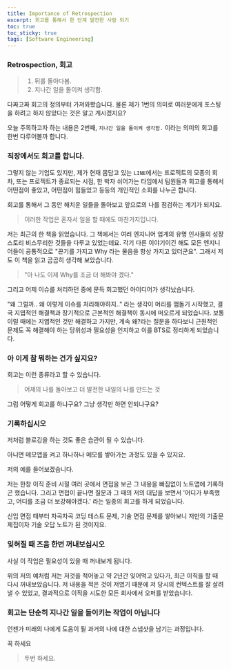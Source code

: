 ```yaml
---
title: Importance of Retrospection
excerpt: 회고를 통해서 한 단계 발전한 사람 되기
toc: true
toc_sticky: true
tags: [Software Engineering]
---
```


### Retrospection, 회고
> 1. 뒤를 돌아다봄. 
> 2. 지나간 일을 돌이켜 생각함. 

다짜고짜 회고의 정의부터 가져와봤습니다. 물론 제가 1번의 의미로 여러분에게 포스팅을 하려고 하지 않았다는 것은 알고 계시겠지요?

오늘 주목하고자 하는 내용은 2번째, `지나간 일을 돌이켜 생각함.` 이라는 의미의 회고를 한번 다루어볼까 합니다.

### 직장에서도 회고를 합니다.

그렇지 않는 기업도 있지만, 제가 현재 몸담고 있는 `LINE`에서는 프로젝트의 모종의 회차, 또는 프로젝트가 종료되는 시점, 한 박자 쉬어가는 타임에서 팀원들과 회고를 통해서 어떤점이 좋았고, 어떤점이 힘들었고 등등의 개인적인 소회를 나누곤 합니다.

회고를 통해서 그 동안 해치운 일들을 돌아보고 앞으로의 나를 점검하는 계기가 되지요.

> 이러한 작업은 혼자서 일을 할 때에도 마찬가지입니다.

저는 최근의 한 책을 읽었습니다. 그 책에서는 여러 엔지니어 업계의 유명 인사들의 성장 스토리 비스무리한 것들을 다루고 있었는데요. 각기 다른 이야기이긴 해도 모든 엔지니어들이 공통적으로 "끈기를 가지고 Why 라는 물음을 항상 가지고 있더군요". 그래서 저도 이 책을 읽고 곰곰히 생각해 보았습니다.

> "아 나도 이제 Why를 조금 더 해봐야 겠다."

그리고 어제 이슈를 처리하던 중에 문득 회고했던 아이디어가 생각났습니다.

"왜 그럴까.. 왜 이렇게 이슈를 처리해야하지.." 라는 생각이 머리를 맴돌기 시작했고, 결국 지엽적인 해결책과 장기적으로 근본적인 해결책이 동시에 떠오르게 되었습니다. 보통 이럴 때에는 지엽적인 것만 해결하고 가지만, 계속 왜?라는 질문을 하다보니 근원적인 문제도 꼭 해결해야 하는 당위성과 필요성을 인지하고 이를 BTS로 정리하게 되었습니다.

### 아 이게 참 뭐하는 건가 싶지요?

회고는 이런 종류라고 할 수 있습니다.

> 어제의 나를 돌아보고 더 발전한 내일의 나를 만드는 것

그럼 어떻게 회고를 하냐구요? 그냥 생각만 하면 안되냐구요?

### 기록하십시오

저처럼 블로깅을 하는 것도 좋은 습관이 될 수 있습니다.

아니면 메모앱을 켜고 하나하나 메모를 쌓아가는 과정도 있을 수 있지요.

저의 예를 들어보겠습니다.

저는 한창 이직 준비 시절 여러 곳에서 면접을 보곤 그 내용을 빠짐없이 노트앱에 기록하곤 했습니다. 그리고 면접이 끝나면 질문과 그 때의 저의 대답을 보면서 '어디가 부족했고, 어디를 조금 더 보강해야겠다.' 라는 일종의 회고를 하게 되었습니다.

신입 면접 때부터 차곡차곡 코딩 테스트 문제, 기술 면접 문제를 쌓아보니 저만의 기출문제집이자 기술 오답 노트가 된 것이지요.

### 잊혀질 때 즈음 한번 꺼내보십시오

사실 이 작업은 필요성이 있을 때 꺼내보게 됩니다.

위의 저의 예처럼 저는 저것을 적어놓고 약 2년간 잊어먹고 있다가, 최근 이직을 할 때 다시 꺼내보았습니다. 저 내용을 적은 것이 저였기 때문에 저 당시의 컨텍스트를 잘 살려낼 수 있었고, 결과적으로 이직을 시도한 모든 회사에서 오퍼를 받았습니다.

### 회고는 단순히 지나간 일을 돌이키는 작업이 아닙니다

언젠가 미래의 나에게 도움이 될 과거의 나에 대한 스냅샷을 남기는 과정입니다.

꼭 하세요

> 두번 하세요.